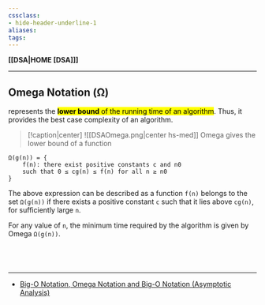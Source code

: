 ```yaml
---
cssclass:
- hide-header-underline-1
aliases:
tags:
---
```

**[[DSA|HOME [DSA]]]**

---
## Omega Notation (Ω)
represents the <mark class="hltr-lightblue">**lower bound** of the running time of an algorithm</mark>. Thus, it provides the best case complexity of an algorithm.

>[!caption|center]
> ![[DSAOmega.png|center hs-med]]
> Omega gives the lower bound of a function

```
Ω(g(n)) = {
	f(n): there exist positive constants c and n0 
	such that 0 ≤ cg(n) ≤ f(n) for all n ≥ n0
}
```
The above expression can be described as a function `f(n)` belongs to the set `Ω(g(n))` if there exists a positive constant `c` such that it lies above `cg(n)`, for sufficiently large `n`.

For any value of `n`, the minimum time required by the algorithm is given by Omega `Ω(g(n))`.

<br>

# 
---
- [Big-O Notation, Omega Notation and Big-O Notation (Asymptotic Analysis)](https://www.programiz.com/dsa/asymptotic-notations#google_vignette)